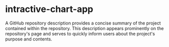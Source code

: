 # intractive-chart-app
A GitHub repository description provides a concise summary of the project contained within the repository. This description appears prominently on the repository's page and serves to quickly inform users about the project's purpose and contents.
